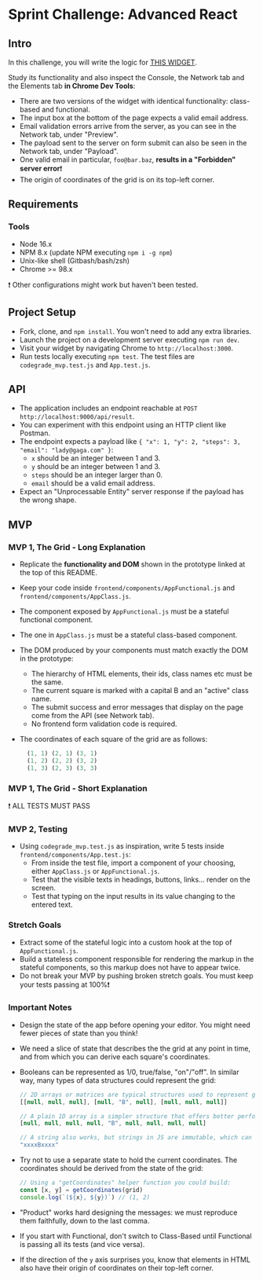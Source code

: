   # Sprint Challenge: Advanced React

  ## Intro

  In this challenge, you will write the logic for [THIS WIDGET](https://advanced-react-grid.herokuapp.com/).

  Study its functionality and also inspect the Console, the Network tab and the Elements tab **in Chrome Dev Tools**:

  - There are two versions of the widget with identical functionality: class-based and functional.
  - The input box at the bottom of the page expects a valid email address.
  - Email validation errors arrive from the server, as you can see in the Network tab, under "Preview".
  - The payload sent to the server on form submit can also be seen in the Network tab, under "Payload".
  - One valid email in particular, `foo@bar.baz`, **results in a "Forbidden" server error**❗
  - The origin of coordinates of the grid is on its top-left corner.

  ## Requirements

  ### Tools

  - Node 16.x
  - NPM 8.x (update NPM executing `npm i -g npm`)
  - Unix-like shell (Gitbash/bash/zsh)
  - Chrome >= 98.x

  ❗ Other configurations might work but haven't been tested.

  ## Project Setup

  - Fork, clone, and `npm install`. You won't need to add any extra libraries.
  - Launch the project on a development server executing `npm run dev`.
  - Visit your widget by navigating Chrome to `http://localhost:3000`.
  - Run tests locally executing `npm test`. The test files are `codegrade_mvp.test.js` and `App.test.js`.

  ## API

  - The application includes an endpoint reachable at `POST http://localhost:9000/api/result`.
  - You can experiment with this endpoint using an HTTP client like Postman.
  - The endpoint expects a payload like `{ "x": 1, "y": 2, "steps": 3, "email": "lady@gaga.com" }`:
    - `x` should be an integer between 1 and 3.
    - `y` should be an integer between 1 and 3.
    - `steps` should be an integer larger than 0.
    - `email` should be a valid email address.
  - Expect an "Unprocessable Entity" server response if the payload has the wrong shape.

  ## MVP

  ### MVP 1, The Grid - Long Explanation

  - Replicate the **functionality and DOM** shown in the prototype linked at the top of this README.
  - Keep your code inside `frontend/components/AppFunctional.js` and `frontend/components/AppClass.js`.
  - The component exposed by `AppFunctional.js` must be a stateful functional component.
  - The one in `AppClass.js` must be a stateful class-based component.
  - The DOM produced by your components must match exactly the DOM in the prototype:
    - The hierarchy of HTML elements, their ids, class names etc must be the same.
    - The current square is marked with a capital B and an "active" class name.
    - The submit success and error messages that display on the page come from the API (see Network tab).
    - No frontend form validation code is required.
  - The coordinates of each square of the grid are as follows:

    ```js
      (1, 1) (2, 1) (3, 1)
      (1, 2) (2, 2) (3, 2)
      (1, 3) (2, 3) (3, 3)
    ```

  ### MVP 1, The Grid - Short Explanation

  ❗ ALL TESTS MUST PASS

  ### MVP 2, Testing

  - Using `codegrade_mvp.test.js` as inspiration, write 5 tests inside `frontend/components/App.test.js`:
    - From inside the test file, import a component of your choosing, either `AppClass.js` or `AppFunctional.js`.
    - Test that the visible texts in headings, buttons, links... render on the screen.
    - Test that typing on the input results in its value changing to the entered text.

  ### Stretch Goals

  - Extract some of the stateful logic into a custom hook at the top of `AppFunctional.js`.
  - Build a stateless component responsible for rendering the markup in the stateful components, so this markup does not have to appear twice.
  - Do not break your MVP by pushing broken stretch goals. You must keep your tests passing at 100%❗

  ### Important Notes

  - Design the state of the app before opening your editor. You might need fewer pieces of state than you think!
  - We need a slice of state that describes the the grid at any point in time, and from which you can derive each square's coordinates.
  - Booleans can be represented as 1/0, true/false, "on"/"off". In similar way, many types of data structures could represent the grid:

    ```js
    // 2D arrays or matrices are typical structures used to represent grids:
    [[null, null, null], [null, "B", null], [null, null, null]]

    // A plain 1D array is a simpler structure that offers better performance for huge grids:
    [null, null, null, null, "B", null, null, null, null]

    // A string also works, but strings in JS are immutable, which can be inconvenient:
    "xxxxBxxxx"
    ```

  - Try not to use a separate state to hold the current coordinates. The coordinates should be derived from the state of the grid:

    ```js
    // Using a "getCoordinates" helper function you could build:
    const [x, y] = getCoordinates(grid)
    console.log(`(${x}, ${y})`) // (1, 2)
    ```

  - "Product" works hard designing the messages: we must reproduce them faithfully, down to the last comma.
  - If you start with Functional, don't switch to Class-Based until Functional is passing all its tests (and vice versa).
  - If the direction of the `y` axis surprises you, know that elements in HTML also have their origin of coordinates on their top-left corner.
